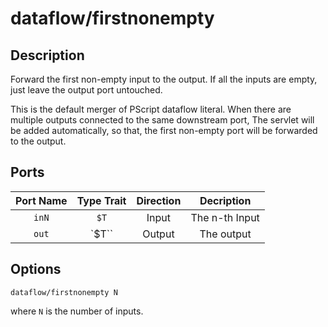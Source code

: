 # dataflow/firstnonempty

## Description

Forward the first non-empty input to the output. If all the inputs are empty, just leave the output port untouched.

This is the default merger of PScript dataflow literal. When there are multiple outputs connected to the same downstream port,
The servlet will be added automatically, so that, the first non-empty port will be forwarded to the output.

## Ports

| Port Name | Type Trait                          | Direction | Decription |
|:---------:|:-----------------------------------:|:---------:|:----------:|
|  `inN`    | `$T`  | Input     | The n-th Input |
|  `out`    | `$T`` | Output    | The output |

## Options

```
dataflow/firstnonempty N
```
where `N` is the number of inputs.

